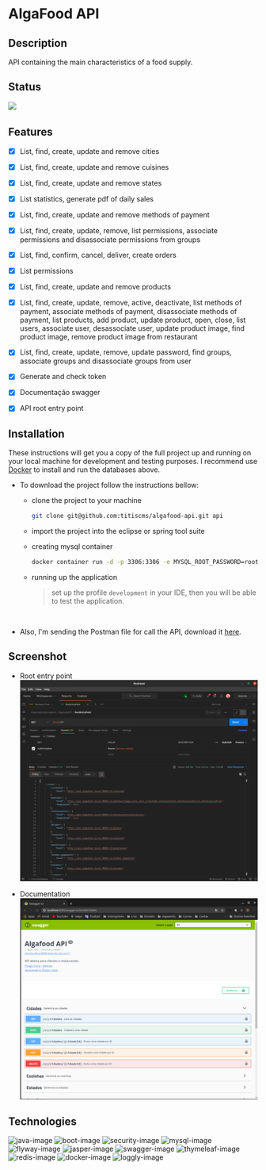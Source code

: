 # AlgaFood API

## Description
API containing the main characteristics of a food supply.


## Status
<img src="https://img.shields.io/static/v1?label=AlgaFood-API&message=Concluido&color=green" />


## Features
- [x] List, find, create, update and remove cities
- [x] List, find, create, update and remove cuisines
- [x] List, find, create, update and remove states
- [x] List statistics, generate pdf of daily sales
- [x] List, find, create, update and remove methods of payment
- [x] List, find, create, update, remove, list permissions, associate permissions and disassociate permissions from groups
- [x] List, find, confirm, cancel, deliver, create orders
- [x] List permissions
- [x] List, find, create, update and remove products
- [x] List, find, create, update, remove, active, deactivate, list methods of payment, associate methods of payment, disassociate methods of payment, list products, add product, update product, open, close, list users, associate user, desassociate user, update product image, find product image, remove product image from restaurant
- [x] List, find, create, update, remove, update password, find groups, associate groups and disassociate groups from user
- [x] Generate and check token
- [x] Documentação swagger
- [x] API root entry point 


## Installation
These instructions will get you a copy of the full project up and running on your local machine for development and testing purposes.
I recommend use [Docker](https://docs.docker.com/engine/install) to install and run the databases above.

- To download the project follow the instructions bellow:

    * clone the project to your machine

      ```sh 
      git clone git@github.com:titiscms/algafood-api.git api
      ```

    * import the project into the eclipse or spring tool suite

    * creating mysql container

      ```sh 
      docker container run -d -p 3306:3306 -e MYSQL_ROOT_PASSWORD=root --name algafood-mysql mysql:8.0 
      ```
      
    * running up the application
      
      > set up the profile `development` in your IDE, then you will be able to test the application.
      
<br />

- Also, I'm sending the Postman file for call the API, download it [here](https://raw.githubusercontent.com/titiscms/titiscms.github.io/master/assets/AlgafoodAPI.postman_collection.json).

## Screenshot
- Root entry point
![alt text](https://raw.githubusercontent.com/titiscms/titiscms.github.io/master/assets/api.png)

- Documentation
![alt text](https://raw.githubusercontent.com/titiscms/titiscms.github.io/master/assets/documentation.png)


## Technologies
![java-image] ![boot-image] ![security-image] ![mysql-image] ![flyway-image] ![jasper-image] ![swagger-image] ![thymeleaf-image] ![redis-image] ![docker-image]  ![loggly-image]


[java-image]: https://img.shields.io/static/v1?label=Java&message=11&color=green
[boot-image]: https://img.shields.io/static/v1?label=SpringBoot&message=2.2.2&color=green
[security-image]: https://img.shields.io/static/v1?label=SpringSecurityOAuth&message=2.3.8&color=green
[mysql-image]: https://img.shields.io/static/v1?label=MySQL&message=8.0&color=red
[flyway-image]: https://img.shields.io/static/v1?label=Flyway&message=6.0.8&color=red
[jasper-image]: https://img.shields.io/static/v1?label=JaperReport&message=6.13.0&color=blue
[aws-image]: https://img.shields.io/static/v1?label=AWS&message=Services&color=yellow
[swagger-image]: https://img.shields.io/static/v1?label=SpringFoxSwagger&message=2.9.2&color=orange
[redis-image]: https://img.shields.io/static/v1?label=Redis&message=6.2.1-alpine&color=red
[docker-image]: https://img.shields.io/static/v1?label=Docker&message=1.4.13&color=blue
[thymeleaf-image]: https://img.shields.io/static/v1?label=Thymeleaf&message=2.2.2&color=green
[loggly-image]: https://img.shields.io/static/v1?label=Loggly&message=0.1.5&color=yellow













